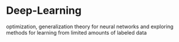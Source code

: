 # Deep-Learning
optimization, generalization theory for neural networks and exploring methods for learning from limited amounts of labeled data
